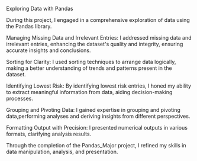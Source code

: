 Exploring Data with Pandas

During this project, I engaged in a comprehensive exploration of data using the Pandas library.

Managing Missing Data and Irrelevant Entries: 
I addressed missing data and irrelevant entries, enhancing the dataset's quality and integrity, ensuring accurate insights and conclusions.

Sorting for Clarity: 
I used sorting techniques to arrange data logically, making a better understanding of trends and patterns present in the dataset.

Identifying Lowest Risk: 
By identifying lowest risk entries, I honed my ability to extract meaningful information from data, aiding decision-making processes.

Grouping and Pivoting Data: 
I gained expertise in grouping and pivoting data,performing analyses and deriving insights from different perspectives.

Formatting Output with Precision: 
I presented numerical outputs in various formats, clarifying analysis results.

Through the completion of the Pandas_Major project, I refined my skills in data manipulation, analysis, and presentation.
